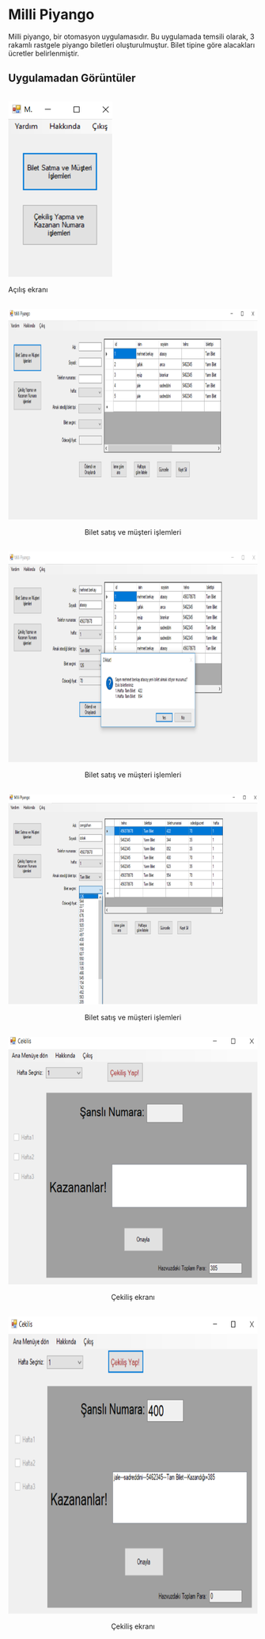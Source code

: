 # Milli Piyango
Milli piyango, bir otomasyon uygulamasıdır. Bu uygulamada temsili olarak, 3 rakamlı rastgele piyango biletleri oluşturulmuştur. Bilet tipine göre alacakları ücretler belirlenmiştir.

## Uygulamadan Görüntüler
<br>
<img  src="images/1.PNG" >
<p>Açılış ekranı</p><br>
<img  width="9000" src="images/2.PNG" height="425" >
<p align="center">Bilet satış ve müşteri işlemleri</p><br>
<img  width="900" src="images/3.PNG" height="425" >
<p align="center">Bilet satış ve müşteri işlemleri</p><br>
<img  width="900" src="images/6.png" height="425" >
<p align="center">Bilet satış ve müşteri işlemleri</p><br>
<img  src="images/4.PNG" width="900" height="500" >
<p align="center">Çekiliş ekranı</p><br>
<img  src="images/5.PNG" width="900"  height="600">
<p align="center">Çekiliş ekranı</p><br>

